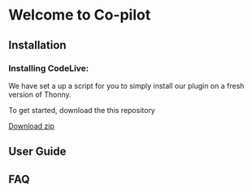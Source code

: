 # Welcome to Co-pilot

## Installation
### Installing CodeLive:
We have set a up a script for you to simply install our plugin on a fresh version of Thonny. <br/>

To get started, download the this repository

[Download zip](/resources/download_installer.png)

## User Guide

## FAQ
